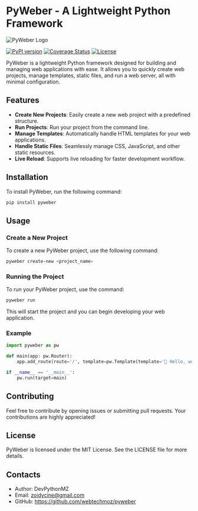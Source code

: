 # PyWeber - A Lightweight Python Framework

<img src="https://pyweber.readthedocs.io/en/latest/images/pyweber.png" alt="PyWeber Logo">

[![PyPI version](https://img.shields.io/pypi/v/pyweber.svg)](https://pypi.org/project/pyweber/) [![Coverage Status](https://coveralls.io/repos/github/webtechmoz/pyweber/badge.svg?branch=master)](https://coveralls.io/github/webtechmoz/pyweber?branch=master) [![License](https://img.shields.io/pypi/l/pyweber.svg)](https://github.com/webtechmoz/pyweber/blob/master/LICENSE)

PyWeber is a lightweight Python framework designed for building and managing web applications with ease. It allows you to quickly create web projects, manage templates, static files, and run a web server, all with minimal configuration.

## Features

- **Create New Projects**: Easily create a new web project with a predefined structure.
- **Run Projects**: Run your project from the command line.
- **Manage Templates**: Automatically handle HTML templates for your web applications.
- **Handle Static Files**: Seamlessly manage CSS, JavaScript, and other static resources.
- **Live Reload**: Supports live reloading for faster development workflow.

## Installation

To install PyWeber, run the following command:
```bash
pip install pyweber
```

## Usage

### Create a New Project
To create a new PyWeber project, use the following command:
```bash
pyweber create-new <project_name>
```

### Running the Project
To run your PyWeber project, use the command:

```bash
pyweber run
```
This will start the project and you can begin developing your web application.

### Example
```python
import pyweber as pw

def main(app: pw.Router):
    app.add_route(route='/', template=pw.Template(template='🚀 Hello, world'))

if __name__ == '__main__':
    pw.run(target=main)
```

## Contributing
Feel free to contribute by opening issues or submitting pull requests. Your contributions are highly appreciated!

## License
PyWeber is licensed under the MIT License. See the LICENSE file for more details.

## Contacts
- Author: DevPythonMZ
- Email: zoidycine@gmail.com
- GitHub: https://github.com/webtechmoz/pyweber